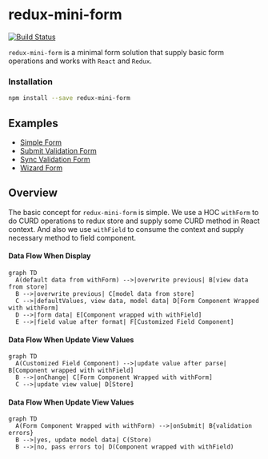 # redux-mini-form

[![Build Status](https://travis-ci.org/eavesal/redux-mini-form.svg?branch=master)](https://travis-ci.org/eavesal/redux-mini-form)

`redux-mini-form` is a minimal form solution that supply basic form operations and works with `React` and `Redux`.

### Installation

```bash
npm install --save redux-mini-form
```

## Examples

* [Simple Form](https://github.com/eavesal/redux-mini-form/tree/master/examples/simple)
* [Submit Validation Form](https://github.com/eavesal/redux-mini-form/tree/master/examples/submit-validation)
* [Sync Validation Form](https://github.com/eavesal/redux-mini-form/tree/master/examples/sync-validation)
* [Wizard Form](https://github.com/eavesal/redux-mini-form/tree/master/examples/wizard-form)

## Overview

The basic concept for `redux-mini-form` is simple. We use a HOC `withForm` to do CURD operations to redux store and supply some CURD method in React context. And also we use `withField` to consume the context and supply necessary method to field component.

#### Data Flow When Display

```mermaid
graph TD
  A(default data from withForm) -->|overwrite previous| B[view data from store]
  B -->|overwrite previous| C[model data from store]
  C -->|defaultValues, view data, model data| D[Form Component Wrapped with withForm]
  D -->|form data| E[Component wrapped with withField]
  E -->|field value after format| F[Customized Field Component]
```

#### Data Flow When Update View Values

```mermaid
graph TD
  A(Customized Field Component) -->|update value after parse| B[Component wrapped with withField]
  B -->|onChange| C[Form Component Wrapped with withForm]
  C -->|update view value| D[Store]
```

#### Data Flow When Update View Values

```mermaid
graph TD
  A(Form Component Wrapped with withForm) -->|onSubmit| B{validation errors}
  B -->|yes, update model data| C(Store)
  B -->|no, pass errors to| D(Component wrapped with withField)
```